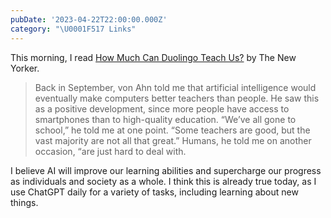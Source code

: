 ```yaml
---
pubDate: '2023-04-22T22:00:00.000Z'
category: "\U0001F517 Links"
---
```


This morning, I read [How Much Can Duolingo Teach Us?](https://www.newyorker.com/magazine/2023/04/24/how-much-can-duolingo-teach-us) by The New Yorker.

> Back in September, von Ahn told me that artificial intelligence would eventually make computers better teachers than people. He saw this as a positive development, since more people have access to smartphones than to high-quality education. “We’ve all gone to school,” he told me at one point. “Some teachers are good, but the vast majority are not all that great.” Humans, he told me on another occasion, “are just hard to deal with. 

I believe AI will improve our learning abilities and supercharge our progress as individuals and society as a whole. I think this is already true today, as I use ChatGPT daily for a variety of tasks, including learning about new things.

